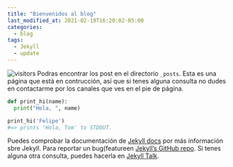 ```yaml
---
title: "Bienvenidos al blog"
last_modified_at: 2021-02-19T16:20:02-05:00
categories:
  - blog
tags:
  - Jekyll
  - update
---
```


![visitors](https://visitor-badge.glitch.me/badge?page_id=includewareok.blog.2021-02-12-Welcome")
Podras encontrar los post en el directorio `_posts`. Esta es una página que está en contrucción, así que si tenes alguna consulta no dudes en contactarme por los canales que ves en el pie de página.

```python
def print_hi(name):
  print("Hola, ", name)

print_hi('Felipe')
#=> prints 'Hola, Tom' to STDOUT.
```

Puedes comprobar la documentación de [Jekyll docs][jekyll-docs] por más información sbre Jekyll. Para reportar un bug(featureen  [Jekyll’s GitHub repo][jekyll-gh]. Si tenes alguna otra consulta, puedes hacerla en [Jekyll Talk][jekyll-talk].

[jekyll-docs]: https://jekyllrb.com/docs/home
[jekyll-gh]:   https://github.com/jekyll/jekyll
[jekyll-talk]: https://talk.jekyllrb.com/
